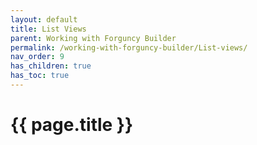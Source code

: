```yaml
---
layout: default
title: List Views
parent: Working with Forguncy Builder
permalink: /working-with-forguncy-builder/List-views/
nav_order: 9
has_children: true
has_toc: true
---
```


# {{ page.title }}